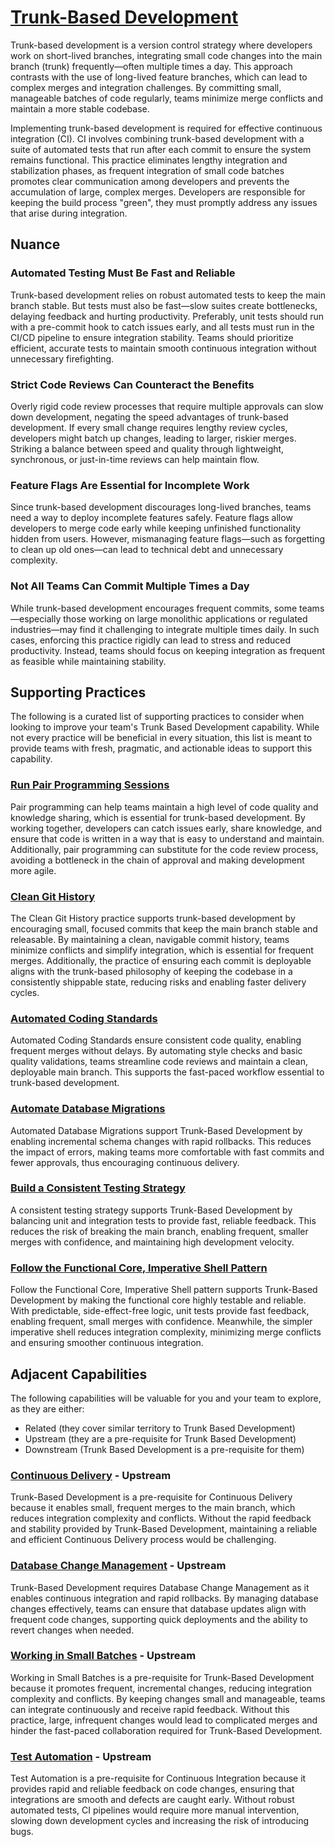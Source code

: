 # [Trunk-Based Development](https://dora.dev/capabilities/trunk-based-development/)

Trunk-based development is a version control strategy where developers work on short-lived branches, integrating small code changes into the main branch (trunk) frequently—often multiple times a day. This approach contrasts with the use of long-lived feature branches, which can lead to complex merges and integration challenges. By committing small, manageable batches of code regularly, teams minimize merge conflicts and maintain a more stable codebase.

Implementing trunk-based development is required for effective continuous integration (CI). CI involves combining trunk-based development with a suite of automated tests that run after each commit to ensure the system remains functional. This practice eliminates lengthy integration and stabilization phases, as frequent integration of small code batches promotes clear communication among developers and prevents the accumulation of large, complex merges. Developers are responsible for keeping the build process "green", they must promptly address any issues that arise during integration.

## Nuance

### Automated Testing Must Be Fast and Reliable

Trunk-based development relies on robust automated tests to keep the main branch stable. But tests must also be fast—slow suites create bottlenecks, delaying feedback and hurting productivity. Preferably, unit tests should run with a pre-commit hook to catch issues early, and all tests must run in the CI/CD pipeline to ensure integration stability. Teams should prioritize efficient, accurate tests to maintain smooth continuous integration without unnecessary firefighting.

### Strict Code Reviews Can Counteract the Benefits

Overly rigid code review processes that require multiple approvals can slow down development, negating the speed advantages of trunk-based development. If every small change requires lengthy review cycles, developers might batch up changes, leading to larger, riskier merges. Striking a balance between speed and quality through lightweight, synchronous, or just-in-time reviews can help maintain flow.

### Feature Flags Are Essential for Incomplete Work

Since trunk-based development discourages long-lived branches, teams need a way to deploy incomplete features safely. Feature flags allow developers to merge code early while keeping unfinished functionality hidden from users. However, mismanaging feature flags—such as forgetting to clean up old ones—can lead to technical debt and unnecessary complexity.

### Not All Teams Can Commit Multiple Times a Day

While trunk-based development encourages frequent commits, some teams—especially those working on large monolithic applications or regulated industries—may find it challenging to integrate multiple times daily. In such cases, enforcing this practice rigidly can lead to stress and reduced productivity. Instead, teams should focus on keeping integration as frequent as feasible while maintaining stability.

## Supporting Practices

The following is a curated list of supporting practices to consider when looking to improve your team's Trunk Based Development capability. While not every practice will be beneficial in every situation, this list is meant to provide teams with fresh, pragmatic, and actionable ideas to support this capability.

### [Run Pair Programming Sessions](/practices/run-pair-programming-sessions.md)

Pair programming can help teams maintain a high level of code quality and knowledge sharing, which is essential for trunk-based development. By working together, developers can catch issues early, share knowledge, and ensure that code is written in a way that is easy to understand and maintain. Additionally, pair programming can substitute for the code review process, avoiding a bottleneck in the chain of approval and making development more agile.

### [Clean Git History](/practices/clean-git-history.md)

The Clean Git History practice supports trunk-based development by encouraging small, focused commits that keep the main branch stable and releasable. By maintaining a clean, navigable commit history, teams minimize conflicts and simplify integration, which is essential for frequent merges. Additionally, the practice of ensuring each commit is deployable aligns with the trunk-based philosophy of keeping the codebase in a consistently shippable state, reducing risks and enabling faster delivery cycles.

### [Automated Coding Standards](/practices/automate-coding-standards.md)

Automated Coding Standards ensure consistent code quality, enabling frequent merges without delays. By automating style checks and basic quality validations, teams streamline code reviews and maintain a clean, deployable main branch. This supports the fast-paced workflow essential to trunk-based development.

### [Automate Database Migrations](/practices/automate-database-migrations.md)

Automated Database Migrations support Trunk-Based Development by enabling incremental schema changes with rapid rollbacks. This reduces the impact of errors, making teams more comfortable with fast commits and fewer approvals, thus encouraging continuous delivery.

### [Build a Consistent Testing Strategy](/practices/build-consistent-testing-strategy.md)

A consistent testing strategy supports Trunk-Based Development by balancing unit and integration tests to provide fast, reliable feedback. This reduces the risk of breaking the main branch, enabling frequent, smaller merges with confidence, and maintaining high development velocity.

### [Follow the Functional Core, Imperative Shell Pattern](/practices/follow-functional-core-imperative-shell.md)

Follow the Functional Core, Imperative Shell pattern supports Trunk-Based Development by making the functional core highly testable and reliable. With predictable, side-effect-free logic, unit tests provide fast feedback, enabling frequent, small merges with confidence. Meanwhile, the simpler imperative shell reduces integration complexity, minimizing merge conflicts and ensuring smoother continuous integration.

<!-- Include Implement feature flags when done -->

## Adjacent Capabilities

The following capabilities will be valuable for you and your team to explore, as they are either:

- Related (they cover similar territory to Trunk Based Development)
- Upstream (they are a pre-requisite for Trunk Based Development)
- Downstream (Trunk Based Development is a pre-requisite for them)

### [Continuous Delivery](/capabilities/continuous-delivery.md) - Upstream

Trunk-Based Development is a pre-requisite for Continuous Delivery because it enables small, frequent merges to the main branch, which reduces integration complexity and conflicts. Without the rapid feedback and stability provided by Trunk-Based Development, maintaining a reliable and efficient Continuous Delivery process would be challenging.

### [Database Change Management](/capabilities/database-change-management.md) - Upstream

Trunk-Based Development requires Database Change Management as it enables continuous integration and rapid rollbacks. By managing database changes effectively, teams can ensure that database updates align with frequent code changes, supporting quick deployments and the ability to revert changes when needed.

### [Working in Small Batches](/capabilities/working-in-small-batches.md) - Upstream

Working in Small Batches is a pre-requisite for Trunk-Based Development because it promotes frequent, incremental changes, reducing integration complexity and conflicts. By keeping changes small and manageable, teams can integrate continuously and receive rapid feedback. Without this practice, large, infrequent changes would lead to complicated merges and hinder the fast-paced collaboration required for Trunk-Based Development.

### [Test Automation](/capabilities/test-automation.md) - Upstream

Test Automation is a pre-requisite for Continuous Integration because it provides rapid and reliable feedback on code changes, ensuring that integrations are smooth and defects are caught early. Without robust automated tests, CI pipelines would require more manual intervention, slowing down development cycles and increasing the risk of introducing bugs.